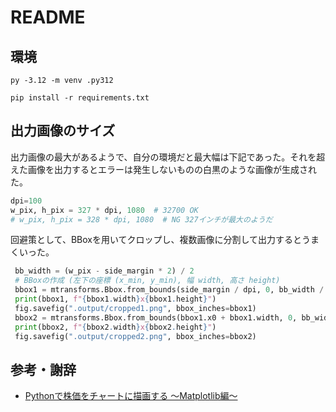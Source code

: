 # README

## 環境

```console
py -3.12 -m venv .py312
```

```console
pip install -r requirements.txt
```

## 出力画像のサイズ

出力画像の最大があるようで、自分の環境だと最大幅は下記であった。それを超えた画像を出力するとエラーは発生しないものの白黒のような画像が生成された。

```python
dpi=100
w_pix, h_pix = 327 * dpi, 1080  # 32700 OK
# w_pix, h_pix = 328 * dpi, 1080  # NG 327インチが最大のようだ
```

回避策として、BBoxを用いてクロップし、複数画像に分割して出力するとうまくいった。

```python
 bb_width = (w_pix - side_margin * 2) / 2
 # BBoxの作成 (左下の座標 (x_min, y_min), 幅 width, 高さ height)
 bbox1 = mtransforms.Bbox.from_bounds(side_margin / dpi, 0, bb_width / dpi, h_pix / dpi)
 print(bbox1, f"{bbox1.width}x{bbox1.height}")
 fig.savefig(".output/cropped1.png", bbox_inches=bbox1)
 bbox2 = mtransforms.Bbox.from_bounds(bbox1.x0 + bbox1.width, 0, bb_width / dpi, h_pix / dpi)
 print(bbox2, f"{bbox2.width}x{bbox2.height}")
 fig.savefig(".output/cropped2.png", bbox_inches=bbox2)
```

## 参考・謝辞

- [Pythonで株価をチャートに描画する ～Matplotlib編～](https://note.com/aoiam/n/n6a7b2cae0988)
